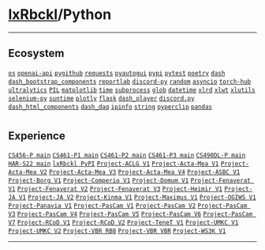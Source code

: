 # [lxRbckl](https://github.com/lxRbckl/lxRbckl/tree/main/README.md)/Python

---
## Ecosystem
[`os`](https://github.com/lxRbckl/lxRbckl/tree/main/Python/os/README.md) [`openai-api`](https://github.com/lxRbckl/lxRbckl/tree/main/Python/os/README.md/openai-api/README.md) [`pygithub`](https://github.com/lxRbckl/lxRbckl/tree/main/Python/os/README.md/openai-api/README.md/pygithub/README.md) [`requests`](https://github.com/lxRbckl/lxRbckl/tree/main/Python/os/README.md/openai-api/README.md/pygithub/README.md/requests/README.md) [`pyautogui`](https://github.com/lxRbckl/lxRbckl/tree/main/Python/os/README.md/openai-api/README.md/pygithub/README.md/requests/README.md/pyautogui/README.md) [`pypi`](https://github.com/lxRbckl/lxRbckl/tree/main/Python/os/README.md/openai-api/README.md/pygithub/README.md/requests/README.md/pyautogui/README.md/pypi/README.md) [`pytest`](https://github.com/lxRbckl/lxRbckl/tree/main/Python/os/README.md/openai-api/README.md/pygithub/README.md/requests/README.md/pyautogui/README.md/pypi/README.md/pytest/README.md) [`poetry`](https://github.com/lxRbckl/lxRbckl/tree/main/Python/os/README.md/poetry/README.md) [`dash`](https://github.com/lxRbckl/lxRbckl/tree/main/Python/os/README.md/poetry/README.md/dash/README.md) [`dash_bootstrap_components`](https://github.com/lxRbckl/lxRbckl/tree/main/Python/os/README.md/poetry/README.md/dash/README.md/dash_bootstrap_components/README.md) [`reportlab`](https://github.com/lxRbckl/lxRbckl/tree/main/Python/os/README.md/poetry/README.md/dash/README.md/dash_bootstrap_components/README.md/reportlab/README.md) [`discord-py`](https://github.com/lxRbckl/lxRbckl/tree/main/Python/os/README.md/discord-py/README.md) [`random`](https://github.com/lxRbckl/lxRbckl/tree/main/Python/dash/README.md/dash_bootstrap_components/README.md/poetry/README.md/os/README.md/random/README.md) [`asyncio`](https://github.com/lxRbckl/lxRbckl/tree/main/Python/dash/README.md/dash_bootstrap_components/README.md/poetry/README.md/os/README.md/random/README.md/asyncio/README.md) [`torch-hub`](https://github.com/lxRbckl/lxRbckl/tree/main/Python/dash/README.md/dash_bootstrap_components/README.md/poetry/README.md/os/README.md/random/README.md/asyncio/README.md/torch-hub/README.md) [`ultralytics`](https://github.com/lxRbckl/lxRbckl/tree/main/Python/dash/README.md/dash_bootstrap_components/README.md/poetry/README.md/os/README.md/random/README.md/asyncio/README.md/torch-hub/README.md/ultralytics/README.md) [`PIL`](https://github.com/lxRbckl/lxRbckl/tree/main/Python/dash/README.md/dash_bootstrap_components/README.md/poetry/README.md/os/README.md/random/README.md/asyncio/README.md/torch-hub/README.md/ultralytics/README.md/PIL/README.md) [`matplotlib`](https://github.com/lxRbckl/lxRbckl/tree/main/Python/matplotlib/README.md) [`time`](https://github.com/lxRbckl/lxRbckl/tree/main/Python/matplotlib/README.md/random/README.md/time/README.md) [`subprocess`](https://github.com/lxRbckl/lxRbckl/tree/main/Python/matplotlib/README.md/random/README.md/time/README.md/subprocess/README.md) [`glob`](https://github.com/lxRbckl/lxRbckl/tree/main/Python/matplotlib/README.md/random/README.md/time/README.md/subprocess/README.md/glob/README.md) [`datetime`](https://github.com/lxRbckl/lxRbckl/tree/main/Python/matplotlib/README.md/random/README.md/time/README.md/subprocess/README.md/glob/README.md/datetime/README.md) [`xlrd`](https://github.com/lxRbckl/lxRbckl/tree/main/Python/matplotlib/README.md/random/README.md/time/README.md/subprocess/README.md/glob/README.md/datetime/README.md/xlrd/README.md) [`xlwt`](https://github.com/lxRbckl/lxRbckl/tree/main/Python/matplotlib/README.md/random/README.md/time/README.md/subprocess/README.md/glob/README.md/datetime/README.md/xlrd/README.md/xlwt/README.md) [`xlutils`](https://github.com/lxRbckl/lxRbckl/tree/main/Python/matplotlib/README.md/random/README.md/time/README.md/subprocess/README.md/glob/README.md/datetime/README.md/xlrd/README.md/xlwt/README.md/os/README.md/xlutils/README.md) [`selenium-py`](https://github.com/lxRbckl/lxRbckl/tree/main/Python/os/README.md/time/README.md/discord-py/README.md/xlutils/README.md/selenium-py/README.md) [`suntime`](https://github.com/lxRbckl/lxRbckl/tree/main/Python/suntime/README.md) [`plotly`](https://github.com/lxRbckl/lxRbckl/tree/main/Python/dash/README.md/plotly/README.md) [`flask`](https://github.com/lxRbckl/lxRbckl/tree/main/Python/dash/README.md/plotly/README.md/dash_bootstrap_components/README.md/os/README.md/flask/README.md) [`dash_player`](https://github.com/lxRbckl/lxRbckl/tree/main/Python/dash/README.md/dash_bootstrap_components/README.md/dash_player/README.md) [`discord.py`](https://github.com/lxRbckl/lxRbckl/tree/main/Python/pygithub/README.md/discord.py/README.md) [`dash_html_components`](https://github.com/lxRbckl/lxRbckl/tree/main/Python/dash/README.md/dash_html_components/README.md) [`dash_daq`](https://github.com/lxRbckl/lxRbckl/tree/main/Python/dash/README.md/dash_html_components/README.md/dash_daq/README.md) [`ipinfo`](https://github.com/lxRbckl/lxRbckl/tree/main/Python/dash/README.md/os/README.md/requests/README.md/random/README.md/ipinfo/README.md) [`string`](https://github.com/lxRbckl/lxRbckl/tree/main/Python/string/README.md) [`pyperclip`](https://github.com/lxRbckl/lxRbckl/tree/main/Python/random/README.md/string/README.md/glob/README.md/datetime/README.md/time/README.md/pyperclip/README.md) [`pandas`](https://github.com/lxRbckl/lxRbckl/tree/main/Python/pandas/README.md)

# 

## Experience
[`CS456-P main`](https://github.com/ala2q6/CS456-P/blob/main/README.md) [`CS461-P1 main`](https://github.com/ala2q6/CS461-P1/blob/main/README.md) [`CS461-P2 main`](https://github.com/ala2q6/CS461-P2/blob/main/README.md) [`CS461-P3 main`](https://github.com/ala2q6/CS461-P3/blob/main/README.md) [`CS490DL-P main`](https://github.com/ala2q6/CS490DL-P/blob/main/README.md) [`HAR-S22 main`](https://github.com/ala2q6/HAR-S22/blob/main/README.md) [`lxRbckl PyPI`](https://github.com/lxRbckl/lxRbckl/blob/PyPI/README.md) [`Project-ACLG V1`](https://github.com/lxRbckl/Project-ACLG/blob/V1/README.md) [`Project-Acta-Mea V1`](https://github.com/lxRbckl/Project-Acta-Mea/blob/V1/README.md) [`Project-Acta-Mea V2`](https://github.com/lxRbckl/Project-Acta-Mea/blob/V2/README.md) [`Project-Acta-Mea V3`](https://github.com/lxRbckl/Project-Acta-Mea/blob/V3/README.md) [`Project-Acta-Mea V4`](https://github.com/lxRbckl/Project-Acta-Mea/blob/V4/README.md) [`Project-ASBC V1`](https://github.com/lxRbckl/Project-ASBC/blob/V1/README.md) [`Project-Borg V1`](https://github.com/lxRbckl/Project-Borg/blob/V1/README.md) [`Project-Comperio V1`](https://github.com/lxRbckl/Project-Comperio/blob/V1/README.md) [`Project-Domum V1`](https://github.com/lxRbckl/Project-Domum/blob/V1/README.md) [`Project-Fenaverat V1`](https://github.com/lxRbckl/Project-Fenaverat/blob/V1/README.md) [`Project-Fenaverat V2`](https://github.com/lxRbckl/Project-Fenaverat/blob/V2/README.md) [`Project-Fenaverat V3`](https://github.com/lxRbckl/Project-Fenaverat/blob/V3/README.md) [`Project-Heimir V1`](https://github.com/lxRbckl/Project-Heimir/blob/V1/README.md) [`Project-JA V1`](https://github.com/lxRbckl/Project-JA/blob/V1/README.md) [`Project-JA V2`](https://github.com/lxRbckl/Project-JA/blob/V2/README.md) [`Project-Kinma V1`](https://github.com/lxRbckl/Project-Kinma/blob/V1/README.md) [`Project-Maximus V1`](https://github.com/lxRbckl/Project-Maximus/blob/V1/README.md) [`Project-OGIWS V1`](https://github.com/lxRbckl/Project-OGIWS/blob/V1/README.md) [`Project-Panavia V1`](https://github.com/lxRbckl/Project-Panavia/blob/V1/README.md) [`Project-PasCam V1`](https://github.com/lxRbckl/Project-PasCam/blob/V1/README.md) [`Project-PasCam V2`](https://github.com/lxRbckl/Project-PasCam/blob/V2/README.md) [`Project-PasCam V3`](https://github.com/lxRbckl/Project-PasCam/blob/V3/README.md) [`Project-PasCam V4`](https://github.com/lxRbckl/Project-PasCam/blob/V4/README.md) [`Project-PasCam V5`](https://github.com/lxRbckl/Project-PasCam/blob/V5/README.md) [`Project-PasCam V6`](https://github.com/lxRbckl/Project-PasCam/blob/V6/README.md) [`Project-PasCam V7`](https://github.com/lxRbckl/Project-PasCam/blob/V7/README.md) [`Project-RCoD V1`](https://github.com/lxRbckl/Project-RCoD/blob/V1/README.md) [`Project-RCoD V2`](https://github.com/lxRbckl/Project-RCoD/blob/V2/README.md) [`Project-TeneT V1`](https://github.com/lxRbckl/Project-TeneT/blob/V1/README.md) [`Project-UMKC V1`](https://github.com/lxRbckl/Project-UMKC/blob/V1/README.md) [`Project-UMKC V2`](https://github.com/lxRbckl/Project-UMKC/blob/V2/README.md) [`Project-VBR RB8`](https://github.com/lxRbckl/Project-VBR/blob/RB8/README.md) [`Project-VBR VBR`](https://github.com/lxRbckl/Project-VBR/blob/VBR/README.md) [`Project-WS3K V1`](https://github.com/lxRbckl/Project-WS3K/blob/V1/README.md)

---
